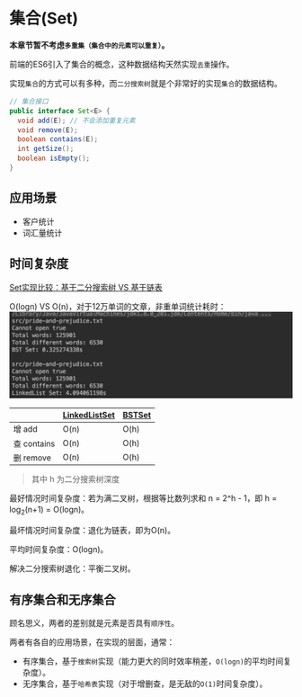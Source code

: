 # 集合(Set)

**本章节暂不考虑`多重集（集合中的元素可以重复）`。**

前端的ES6引入了集合的概念，这种数据结构天然实现`去重`操作。

实现`集合`的方式可以有多种，而`二分搜索树`就是个非常好的实现`集合`的数据结构。

```java
// 集合接口
public interface Set<E> {
  void add(E); // 不会添加重复元素
  void remove(E);
  boolean contains(E);
  int getSize();
  boolean isEmpty();
}
```

## 应用场景

- 客户统计
- 词汇量统计

## 时间复杂度

[Set实现比较：基于二分搜索树 VS 基于链表](https://github.com/vfa25/dataStructure-algorithm/blob/master/datastructure/src/set/TestSet.java)

O(logn) VS O(n)，对于12万单词的文章，非重单词统计耗时：![BST对比链表实现Set](../../.imgs/test-set.png)

|             | [LinkedListSet](https://github.com/vfa25/dataStructure-algorithm/blob/master/datastructure/src/set/LinkedListSet.java) | [BSTSet](https://github.com/vfa25/dataStructure-algorithm/blob/master/datastructure/src/set/BSTSet.java) |
|-------------|---------------| ----------- |
| 增 add      | O(n)          | O(h)        |
| 查 contains | O(n)          | O(h)        |
| 删 remove   | O(n)          | O(h)        |
> 其中 h 为二分搜索树深度

最好情况时间复杂度：若为满二叉树，根据等比数列求和 n = 2^h - 1，即 h = log<sub>2</sub>(n+1) = O(logn)。

最坏情况时间复杂度：退化为链表，即为O(n)。

平均时间复杂度：O(logn)。

解决二分搜索树退化：平衡二叉树。

## 有序集合和无序集合

顾名思义，两者的差别就是元素是否具有`顺序性`。

两者有各自的应用场景，在实现的层面，通常：

- 有序集合，基于`搜索树`实现（能力更大的同时效率稍差，`O(logn)`的平均时间复杂度）。
- 无序集合，基于`哈希表`实现（对于增删查，是无敌的`O(1)`时间复杂度）。
